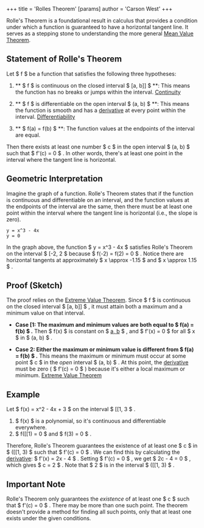 +++
 title = 'Rolles Theorem'
[params]
	author = 'Carson West'
+++

Rolle's Theorem is a foundational result in calculus that provides a condition under which a function is guaranteed to have a horizontal tangent line.  It serves as a stepping stone to understanding the more general [Mean Value Theorem](./../mean-value-theorem/).

## Statement of Rolle's Theorem

Let  $ f $  be a function that satisfies the following three hypotheses:

1. ** $ f $  is continuous on the closed interval  $ [a, b]] $ **:  This means the function has no breaks or jumps within the interval.  [Continuity](./../continuity/)

2. ** $ f $  is differentiable on the open interval  $ (a, b) $ **: This means the function is smooth and has a [derivative](./../derivative/) at every point within the interval.  [Differentiability](./../differentiability/)

3. ** $ f(a) = f(b) $ **: The function values at the endpoints of the interval are equal.

Then there exists at least one number  $ c $  in the open interval  $ (a, b) $  such that  $ f'(c) = 0 $ .  In other words, there's at least one point in the interval where the tangent line is horizontal.


## Geometric Interpretation

Imagine the graph of a function. Rolle's Theorem states that if the function is continuous and differentiable on an interval, and the function values at the endpoints of the interval are the same, then there must be at least one point within the interval where the tangent line is horizontal (i.e., the slope is zero).

```desmos-graph
y = x^3 - 4x
y = 0
```

In the graph above, the function  $ y = x^3 - 4x $  satisfies Rolle's Theorem on the interval  $ [-2, 2 $  because  $ f(-2) = f(2) = 0 $ .  Notice there are horizontal tangents at approximately  $ x \approx -1.15 $  and  $ x \approx 1.15 $ .


## Proof (Sketch)

The proof relies on the [Extreme Value Theorem](./../extreme-value-theorem/). Since  $ f $  is continuous on the closed interval  $ [a, b]] $ , it must attain both a maximum and a minimum value on that interval.

* **Case [1:  The maximum and minimum values are both equal to  $ f(a) = f(b) $ .**  Then  $ f(x) $  is constant on  $ [a, b](./../1:--the-maximum-and-minimum-values-are-both-equal-to--$-f(a)-=-f(b)-$-.**--then--$-f(x)-$--is-constant-on--$-[a-b/) $ , and  $ f'(x) = 0 $  for all  $ x $  in  $ (a, b) $ .

* **Case 2: Either the maximum or minimum value is different from  $ f(a) = f(b) $ .** This means the maximum or minimum must occur at some point  $ c $  in the *open* interval  $ (a, b) $ .  At this point, the [derivative](./../derivative/) must be zero ( $ f'(c) = 0 $ ) because it's either a local maximum or minimum.  [Extreme Value Theorem](./../extreme-value-theorem/)


## Example

Let  $ f(x) = x^2 - 4x + 3 $  on the interval  $ [[1, 3 $ .

1.  $ f(x) $  is a polynomial, so it's continuous and differentiable everywhere.
2.  $ f([[1) = 0 $  and  $ f(3) = 0 $ .

Therefore, Rolle's Theorem guarantees the existence of at least one  $ c $  in  $ ([[1, 3) $  such that  $ f'(c) = 0 $ .  We can find this by calculating the [derivative](./../derivative/):  $ f'(x) = 2x - 4 $ . Setting  $ f'(c) = 0 $ , we get  $ 2c - 4 = 0 $ , which gives  $ c = 2 $ .  Note that  $ 2 $  is in the interval  $ ([[1, 3) $ .


##  Important Note

Rolle's Theorem only guarantees the *existence* of at least one  $ c $  such that  $ f'(c) = 0 $ .  There may be more than one such point.  The theorem doesn't provide a method for finding all such points, only that at least one exists under the given conditions.
